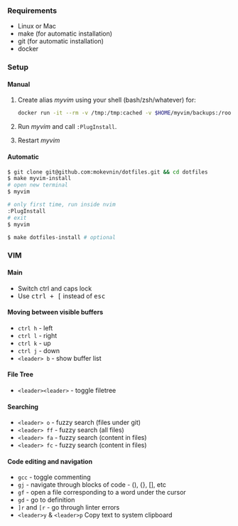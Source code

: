 ### Requirements

* Linux or Mac
* make (for automatic installation)
* git (for automatic installation)
* docker

### Setup

#### Manual

1. Create alias _myvim_ using your shell (bash/zsh/whatever) for:

    ```sh
    docker run -it --rm -v /tmp:/tmp:cached -v $HOME/myvim/backups:/root/.vim/backups:cached -v $HOME/myvim/plugged:/root/.vim/plugged:delegated -v `pwd`:/app:delegated -w /app mokevnin/dotfiles nvim'
    ```

1. Run _myvim_ and call `:PlugInstall`.
1. Restart _myvim_

#### Automatic

```sh
$ git clone git@github.com:mokevnin/dotfiles.git && cd dotfiles
$ make myvim-install
# open new terminal
$ myvim

# only first time, run inside nvim
:PlugInstall
# exit
$ myvim

$ make dotfiles-install # optional
```

### VIM

#### Main

* Switch ctrl and caps lock
* Use <kbd>ctrl + [</kbd> instead of <kbd>esc</kdb>

#### Moving between visible buffers

* `ctrl h` - left
* `ctrl l` - right
* `ctrl k` - up
* `ctrl j` - down
* `<leader> b` - show buffer list

#### File Tree

* `<leader><leader>` - toggle filetree

#### Searching

* `<leader> o` - fuzzy search (files under git)
* `<leader> ff` - fuzzy search (all files)
* `<leader> fa` - fuzzy search (content in files)
* `<leader> fc` - fuzzy search (content in files)

#### Code editing and navigation

* `gcc` - toggle commenting
* `gj` - navigate through blocks of code - (), {}, [], etс
* `gf` - open a file corresponding to a word under the cursor
* `gd` - go to definition
* `]r` and `[r` - go through linter errors
* `<leader>y` & `<leader>p` Copy text to system clipboard
